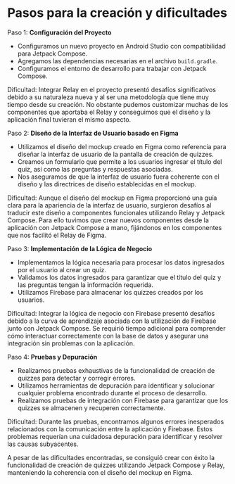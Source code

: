 # Pasos para la creación y dificultades

Paso 1: **Configuración del Proyecto**

* Configuramos un nuevo proyecto en Android Studio con compatibilidad para Jetpack Compose.
* Agregamos las dependencias necesarias en el archivo `build.gradle`.
* Configuramos el entorno de desarrollo para trabajar con Jetpack Compose.

Dificultad: Integrar Relay en el proyecto presentó desafíos significativos debido a su naturaleza nueva y al ser una metodología que tiene muy tiempo desde su creación. No obstante pudemos customizar muchas de los componentes que aportaba el Relay y conseguimos que el diseño y la aplicación final tuvieran el mismo aspecto.

Paso 2: **Diseño de la Interfaz de Usuario basado en Figma**

* Utilizamos el diseño del mockup creado en Figma como referencia para diseñar la interfaz de usuario de la pantalla de creación de quizzes.
* Creamos un formulario que permite a los usuarios ingresar el título del quiz, así como las preguntas y respuestas asociadas.
* Nos aseguramos de que la interfaz de usuario fuera coherente con el diseño y las directrices de diseño establecidas en el mockup.

Dificultad: Aunque el diseño del mockup en Figma proporcionó una guía clara para la apariencia de la interfaz de usuario, surgieron desafíos al traducir este diseño a componentes funcionales utilizando Relay y Jetpack Compose. Para ello tuvimos que crear nuevos componentes desde la aplicación con Jetpack Compose a mano, fijándonos en los componentes que nos facilitó el Relay de Figma.

Paso 3: **Implementación de la Lógica de Negocio**

* Implementamos la lógica necesaria para procesar los datos ingresados por el usuario al crear un quiz.
* Validamos los datos ingresados para garantizar que el título del quiz y las preguntas tengan la información requerida.
* Utilizamos Firebase para almacenar los quizzes creados por los usuarios.

Dificultad: Integrar la lógica de negocio con Firebase presentó desafíos debido a la curva de aprendizaje asociada con la utilización de Firebase junto con Jetpack Compose. Se requirió tiempo adicional para comprender cómo interactuar correctamente con la base de datos y asegurar una integración sin problemas con la aplicación.

Paso 4: **Pruebas y Depuración**

* Realizamos pruebas exhaustivas de la funcionalidad de creación de quizzes para detectar y corregir errores.
* Utilizamos herramientas de depuración para identificar y solucionar cualquier problema encontrado durante el proceso de desarrollo.
* Realizamos pruebas de integración con Firebase para garantizar que los quizzes se almacenen y recuperen correctamente.

Dificultad: Durante las pruebas, encontramos algunos errores inesperados relacionados con la comunicación entre la aplicación y Firebase. Estos problemas requerían una cuidadosa depuración para identificar y resolver las causas subyacentes.

A pesar de las dificultades encontradas, se consiguió crear con éxito la funcionalidad de creación de quizzes utilizando Jetpack Compose y Relay, manteniendo la coherencia con el diseño del mockup en Figma.
